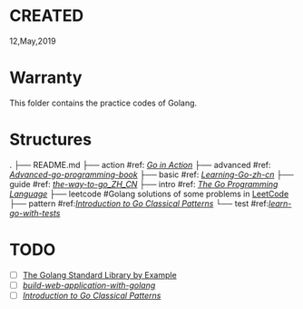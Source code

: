 # CREATED
12,May,2019

# Warranty
This folder contains the practice codes of Golang.

# Structures
.
├── README.md
├── action                #ref: [_Go in Action_](https://book.douban.com/subject/27015617/)
├── advanced                  #ref: [_Advanced-go-programming-book_](https://www.gitbook.com/book/chai2010/advanced-go-programming-book/)
├── basic                  #ref: [_Learning-Go-zh-cn_](https://github.com/mikespook/Learning-Go-zh-cn)
├── guide                 #ref: [_the-way-to-go_ZH_CN_](https://github.com/Unknwon/the-way-to-go_ZH_CN)
├── intro                   #ref: [_The Go Programming Language_](http://www.gopl.io/)
├── leetcode            #Golang solutions of some problems in [LeetCode](https://leetcode.com)
├── pattern              #ref:[_Introduction to Go Classical Patterns_](https://www.bilibili.com/video/av10623920)
└── test                   #ref:[_learn-go-with-tests_](https://github.com/quii/learn-go-with-tests)

# TODO
- [ ] [The Golang Standard Library by Example](https://github.com/polaris1119/The-Golang-Standard-Library-by-Example)
- [ ] [_build-web-application-with-golang_](https://github.com/astaxie/build-web-application-with-golang)
- [ ] [_Introduction to Go Classical Patterns_](https://www.bilibili.com/video/av10623920)
